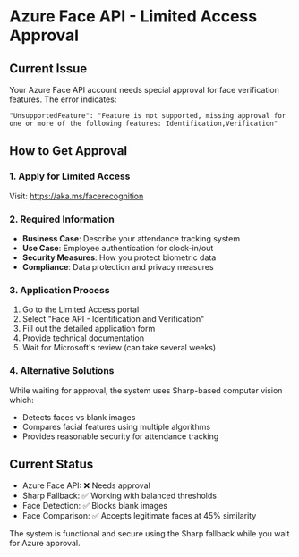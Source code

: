 # Azure Face API - Limited Access Approval

## Current Issue
Your Azure Face API account needs special approval for face verification features. The error indicates:
```
"UnsupportedFeature": "Feature is not supported, missing approval for one or more of the following features: Identification,Verification"
```

## How to Get Approval

### 1. Apply for Limited Access
Visit: https://aka.ms/facerecognition

### 2. Required Information
- **Business Case**: Describe your attendance tracking system
- **Use Case**: Employee authentication for clock-in/out
- **Security Measures**: How you protect biometric data
- **Compliance**: Data protection and privacy measures

### 3. Application Process
1. Go to the Limited Access portal
2. Select "Face API - Identification and Verification"
3. Fill out the detailed application form
4. Provide technical documentation
5. Wait for Microsoft's review (can take several weeks)

### 4. Alternative Solutions
While waiting for approval, the system uses Sharp-based computer vision which:
- Detects faces vs blank images
- Compares facial features using multiple algorithms
- Provides reasonable security for attendance tracking

## Current Status
- Azure Face API: ❌ Needs approval
- Sharp Fallback: ✅ Working with balanced thresholds
- Face Detection: ✅ Blocks blank images
- Face Comparison: ✅ Accepts legitimate faces at 45% similarity

The system is functional and secure using the Sharp fallback while you wait for Azure approval.